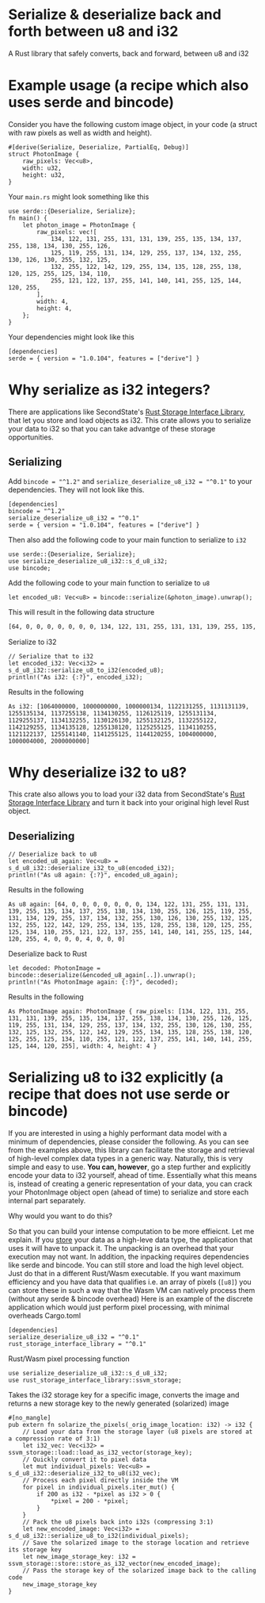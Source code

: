 # Serialize & deserialize back and forth between u8 and i32
A Rust library that safely converts, back and forward, between u8 and i32

# Example usage (a recipe which also uses serde and bincode)
Consider you have the following custom image object, in your code (a struct with raw pixels as well as width and height).

```
#[derive(Serialize, Deserialize, PartialEq, Debug)]
struct PhotonImage {
    raw_pixels: Vec<u8>,
    width: u32,
    height: u32,
}
```
Your `main.rs` might look something like this
```
use serde::{Deserialize, Serialize};
fn main() {
    let photon_image = PhotonImage {
        raw_pixels: vec![
            134, 122, 131, 255, 131, 131, 139, 255, 135, 134, 137, 255, 138, 134, 130, 255, 126,
            125, 119, 255, 131, 134, 129, 255, 137, 134, 132, 255, 130, 126, 130, 255, 132, 125,
            132, 255, 122, 142, 129, 255, 134, 135, 128, 255, 138, 120, 125, 255, 125, 134, 110,
            255, 121, 122, 137, 255, 141, 140, 141, 255, 125, 144, 120, 255,
        ],
        width: 4,
        height: 4,
    };
}
```
Your dependencies might look like this
```
[dependencies]
serde = { version = "1.0.104", features = ["derive"] }
```

# Why serialize as i32 integers?
There are applications like SecondState's [Rust Storage Interface Library](https://github.com/second-state/rust_storage_interface_library), that let you store and load objects as i32. This crate allows you to serialize your data to i32 so that you can take advantge of these storage opportunities.

## Serializing
Add `bincode = "^1.2"` and `serialize_deserialize_u8_i32 = "^0.1"` to your dependencies. They will not look like this.
```
[dependencies]
bincode = "^1.2"
serialize_deserialize_u8_i32 = "^0.1"
serde = { version = "1.0.104", features = ["derive"] }
```
Then also add the following code to your main function to serialize to `i32`
```
use serde::{Deserialize, Serialize};
use serialize_deserialize_u8_i32::s_d_u8_i32;
use bincode;
```
Add the following code to your main function to serialize to `u8`
```
let encoded_u8: Vec<u8> = bincode::serialize(&photon_image).unwrap();
```
This will result in the following data structure
```bash
[64, 0, 0, 0, 0, 0, 0, 0, 134, 122, 131, 255, 131, 131, 139, 255, 135, 134, 137, 255, 138, 134, 130, 255, 126, 125, 119, 255, 131, 134, 129, 255, 137, 134, 132, 255, 130, 126, 130, 255, 132, 125, 132, 255, 122, 142, 129, 255, 134, 135, 128, 255, 138, 120, 125, 255, 125, 134, 110, 255, 121, 122, 137, 255, 141, 140, 141, 255, 125, 144, 120, 255, 4, 0, 0, 0, 4, 0, 0, 0]
```
Serialize to i32
```
// Serialize that to i32
let encoded_i32: Vec<i32> = s_d_u8_i32::serialize_u8_to_i32(encoded_u8);
println!("As i32: {:?}", encoded_i32);
```
Results in the following
```
As i32: [1064000000, 1000000000, 1000000134, 1122131255, 1131131139, 1255135134, 1137255138, 1134130255, 1126125119, 1255131134, 1129255137, 1134132255, 1130126130, 1255132125, 1132255122, 1142129255, 1134135128, 1255138120, 1125255125, 1134110255, 1121122137, 1255141140, 1141255125, 1144120255, 1004000000, 1000004000, 2000000000]
```

# Why deserialize i32 to u8?
This crate also allows you to load your i32 data from SecondState's [Rust Storage Interface Library](https://github.com/second-state/rust_storage_interface_library) and turn it back into your original high level Rust object.

## Deserializing
```
// Deserialize back to u8
let encoded_u8_again: Vec<u8> = s_d_u8_i32::deserialize_i32_to_u8(encoded_i32);
println!("As u8 again: {:?}", encoded_u8_again);
```
Results in the following 
```
As u8 again: [64, 0, 0, 0, 0, 0, 0, 0, 134, 122, 131, 255, 131, 131, 139, 255, 135, 134, 137, 255, 138, 134, 130, 255, 126, 125, 119, 255, 131, 134, 129, 255, 137, 134, 132, 255, 130, 126, 130, 255, 132, 125, 132, 255, 122, 142, 129, 255, 134, 135, 128, 255, 138, 120, 125, 255, 125, 134, 110, 255, 121, 122, 137, 255, 141, 140, 141, 255, 125, 144, 120, 255, 4, 0, 0, 0, 4, 0, 0, 0]
```

Deserialize back to Rust 
```
let decoded: PhotonImage = bincode::deserialize(&encoded_u8_again[..]).unwrap();
println!("As PhotonImage again: {:?}", decoded);
```
Results in the following
```
As PhotonImage again: PhotonImage { raw_pixels: [134, 122, 131, 255, 131, 131, 139, 255, 135, 134, 137, 255, 138, 134, 130, 255, 126, 125, 119, 255, 131, 134, 129, 255, 137, 134, 132, 255, 130, 126, 130, 255, 132, 125, 132, 255, 122, 142, 129, 255, 134, 135, 128, 255, 138, 120, 125, 255, 125, 134, 110, 255, 121, 122, 137, 255, 141, 140, 141, 255, 125, 144, 120, 255], width: 4, height: 4 }
```

# Serializing u8 to i32 explicitly (a recipe that does not use serde or bincode)
If you are interested in using a highly performant data model with a minimum of dependencies, please consider the following.
As you can see from the examples above, this library can facilitate the storage and retrieval of high-level complex data types in a generic way. 
Naturally, this is very simple and easy to use.
**You can, however**, go a step further and explicitly encode your data to i32 yourself, ahead of time. Essentially what this means is, instead of creating a generic representation of your data, you can crack your PhotonImage object open (ahead of time) to serialize and store each internal part separately. 

Why would you want to do this? 

So that you can build your intense computation to be more effieicnt. Let me explain.
If you [store](https://github.com/second-state/specs/blob/master/storage_interface.md#store-a-custom-struct) your data as a high-leve data type, the application that uses it will have to unpack it. The unpacking is an overhead that your execution may not want. In addition, the inpacking requires dependencies like serde and bincode. 
You can still store and load the high level object. Just do that in a different Rust/Wasm executable.
If you want maximum efficiency and you have data that qualifies i.e. an array of pixels (`[u8]`) you can store these in such a way that the Wasm VM can natively process them (without any serde & bincode overhead)
Here is an example of the discrete application which would just perform pixel processing, with minimal overheads
Cargo.toml
```rust, ignore
[dependencies]
serialize_deserialize_u8_i32 = "^0.1"
rust_storage_interface_library = "^0.1"
```
Rust/Wasm pixel processing function
```rust, ignore
use serialize_deserialize_u8_i32::s_d_u8_i32;
use rust_storage_interface_library::ssvm_storage;
```
Takes the i32 storage key for a specific image, converts the image and returns a new storage key to the newly generated (solarized) image
```rust, ignore
#[no_mangle]
pub extern fn solarize_the_pixels(_orig_image_location: i32) -> i32 {
    // Load your data from the storage layer (u8 pixels are stored at a compression rate of 3:1)
    let i32_vec: Vec<i32> = ssvm_storage::load::load_as_i32_vector(storage_key);
    // Quickly convert it to pixel data
    let mut individual_pixels: Vec<u8> = s_d_u8_i32::deserialize_i32_to_u8(i32_vec);
    // Process each pixel directly inside the VM
    for pixel in individual_pixels.iter_mut() {
        if 200 as i32 - *pixel as i32 > 0 {
            *pixel = 200 - *pixel;
        }
    }
    // Pack the u8 pixels back into i32s (compressing 3:1)
    let new_encoded_image: Vec<i32> = s_d_u8_i32::serialize_u8_to_i32(individual_pixels);
    // Save the solarized image to the storage location and retrieve its storage key
    let new_image_storage_key: i32 = ssvm_storage::store::store_as_i32_vector(new_encoded_image);
    // Pass the storage key of the solarized image back to the calling code
    new_image_storage_key
}
```
